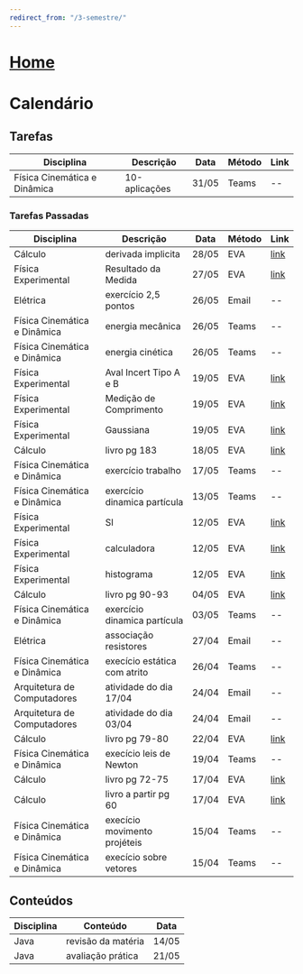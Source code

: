 ```yaml
---
redirect_from: "/3-semestre/"
---
```


# [Home](/engenharia-de-computacao/)

# Calendário

## Tarefas

Disciplina                   | Descrição                    | Data  | Método | Link
---------------------------- | ---------------------------- | ----- | ------ | -------------------------------
Física Cinemática e Dinâmica | 10-aplicações                | 31/05 | Teams  | --

### Tarefas Passadas

Disciplina                   | Descrição                    | Data  | Método | Link
---------------------------- | ---------------------------- | ----- | ------ | -------------------------------
Cálculo                      | derivada implicita           | 28/05 | EVA    | [link](http://eva.unitau.br/mod/assign/view.php?id=66473)
Física Experimental          | Resultado da Medida          | 27/05 | EVA    | [link](http://eva.unitau.br/mod/assign/view.php?id=71356)
Elétrica                     | exercício 2,5 pontos         | 26/05 | Email  | --
Física Cinemática e Dinâmica | energia mecânica             | 26/05 | Teams  | --
Física Cinemática e Dinâmica | energia cinética             | 26/05 | Teams  | --
Física Experimental          | Aval Incert Tipo A e B       | 19/05 | EVA    | [link](http://eva.unitau.br/mod/assign/view.php?id=66710)
Física Experimental          | Medição de Comprimento       | 19/05 | EVA    | [link](http://eva.unitau.br/mod/assign/view.php?id=63704)
Física Experimental          | Gaussiana                    | 19/05 | EVA    | [link](http://eva.unitau.br/mod/assign/view.php?id=63698)
Cálculo                      | livro pg 183                 | 18/05 | EVA    | [link](http://eva.unitau.br/mod/assign/view.php?id=58508)
Física Cinemática e Dinâmica | exercício trabalho           | 17/05 | Teams  | --
Física Cinemática e Dinâmica | exercício dinamica partícula | 13/05 | Teams  | --
Física Experimental          | SI                           | 12/05 | EVA    | [link](http://eva.unitau.br/mod/assign/view.php?id=51017)
Física Experimental          | calculadora                  | 12/05 | EVA    | [link](http://eva.unitau.br/mod/assign/view.php?id=51019)
Física Experimental          | histograma                   | 12/05 | EVA    | [link](http://eva.unitau.br/mod/assign/view.php?id=51022)
Cálculo                      | livro pg 90-93               | 04/05 | EVA    | [link](http://eva.unitau.br/mod/assign/view.php?id=44734)
Física Cinemática e Dinâmica | exercício dinamica partícula | 03/05 | Teams  | --
Elétrica                     | associação resistores        | 27/04 | Email  | --
Física Cinemática e Dinâmica | execício estática com atrito | 26/04 | Teams  | --
Arquitetura de Computadores  | atividade do dia 17/04       | 24/04 | Email  | --
Arquitetura de Computadores  | atividade do dia 03/04       | 24/04 | Email  | --
Cálculo                      | livro pg 79-80               | 22/04 | EVA    | [link](http://eva.unitau.br/mod/assign/view.php?id=44730)
Física Cinemática e Dinâmica | execício leis de Newton      | 19/04 | Teams  | --
Cálculo                      | livro pg 72-75               | 17/04 | EVA    | [link](http://eva.unitau.br/mod/assign/view.php?id=44721)
Cálculo                      | livro a partir pg 60         | 17/04 | EVA    | [link](http://eva.unitau.br/mod/assign/view.php?id=44708)
Física Cinemática e Dinâmica | execício movimento projéteis | 15/04 | Teams  | --
Física Cinemática e Dinâmica | execício sobre vetores       | 15/04 | Teams  | --

## Conteúdos

Disciplina                   | Conteúdo                     | Data
---------------------------- | ---------------------------- | -----
Java                         | revisão da matéria           | 14/05
Java                         | avaliação prática            | 21/05
